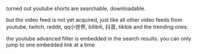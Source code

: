 turned out youtube shorts are searchable, downloadable.

but the video feed is not yet acquired, just like all other video feeds from youtube, twitch, reddit, qq小世界, bilibili, 抖音, tiktok and the trending ones.

the youtube advanced filter is embedded in the search results. you can only jump to one embedded link at a time
